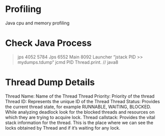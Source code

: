 # Profiling
Java cpu and memory profiling

# Check Java Process
>jps
4052
5784 Jps
6552 Main
8092 Launcher
> “jstack PID >> mydumps.tdump“
> jcmd PID Thread.print.   // java8

# Thread Dump Details 
Thread Name: Name of the Thread
Thread Priority: Priority of the thread
Thread ID: Represents the unique ID of the Thread
Thread Status: Provides the current thread state, for example RUNNABLE, WAITING, BLOCKED. While analyzing deadlock look for the blocked threads and resources on which they are trying to acquire lock.
Thread callstack: Provides the vital stack information for the thread. This is the place where we can see the locks obtained by Thread and if it’s waiting for any lock.
